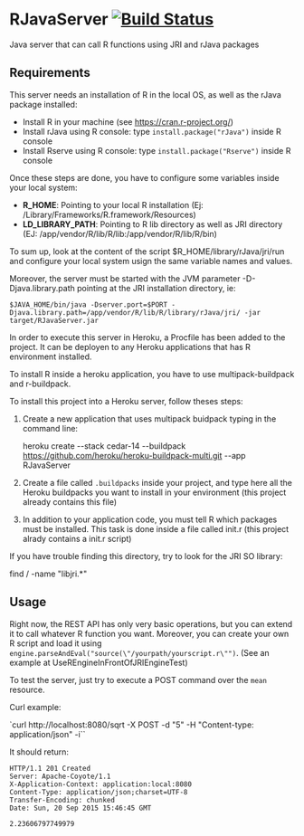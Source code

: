 # RJavaServer [![Build Status](https://travis-ci.org/jfcorugedo/RJavaServer.svg?branch=master)](https://travis-ci.org/jfcorugedo/RJavaServer)
Java server that can call R functions using JRI and rJava packages

## Requirements

This server needs an installation of R in the local OS, as well as the rJava package installed:

* Install R in your machine (see https://cran.r-project.org/)
* Install rJava using R console: type `install.package("rJava")` inside R console
* Install Rserve using R console: type `install.package("Rserve")` inside R console
 
Once these steps are done, you have to configure some variables inside your local system:

* **R_HOME**: Pointing to your local R installation (Ej: /Library/Frameworks/R.framework/Resources)
* **LD_LIBRARY_PATH**: Pointing to R lib directory as well as JRI directory (EJ: /app/vendor/R/lib/R/lib:/app/vendor/R/lib/R/bin)

To sum up, look at the content of the script $R_HOME/library/rJava/jri/run and configure your local system usign the same variable names and values.

Moreover, the server must be started with the JVM parameter -D-Djava.library.path pointing at the JRI installation directory, ie:

    $JAVA_HOME/bin/java -Dserver.port=$PORT -Djava.library.path=/app/vendor/R/lib/R/library/rJava/jri/ -jar target/RJavaServer.jar

In order to execute this server in Heroku, a Procfile has been added to the project. It can be deployen to any Heroku applications that has R environment installed.

To install R inside a heroku application, you have to use multipack-buildpack and r-buildpack.

To install this project into a Heroku server, follow theses steps:

1. Create a new application that uses multipack buidpack typing in the command line:

    heroku create --stack cedar-14 --buildpack https://github.com/heroku/heroku-buildpack-multi.git --app RJavaServer
    
2. Create a file called `.buildpacks` inside your project, and type here all the Heroku buildpacks you want to install in your environment (this project already contains this file)

3. In addition to your application code, you must tell R which packages must be installed. This task is done inside a file called init.r (this project alrady contains a init.r script)

If you have trouble finding this directory, try to look for the JRI SO library: 

find / -name "libjri.*"

## Usage

Right now, the REST API has only very basic operations, but you can extend it to call whatever R function you want. Moreover, you can create your own R script and load it using `engine.parseAndEval("source(\"/yourpath/yourscript.r\"")`. (See an example at UseREngineInFrontOfJRIEngineTest)

To test the server, just try to execute a POST command over the `mean` resource.

Curl example: 

`curl http://localhost:8080/sqrt -X POST -d "5" -H "Content-type: application/json" -i``

It should return:

    HTTP/1.1 201 Created
    Server: Apache-Coyote/1.1
    X-Application-Context: application:local:8080
    Content-Type: application/json;charset=UTF-8
    Transfer-Encoding: chunked
    Date: Sun, 20 Sep 2015 15:46:45 GMT

    2.23606797749979
    
    

